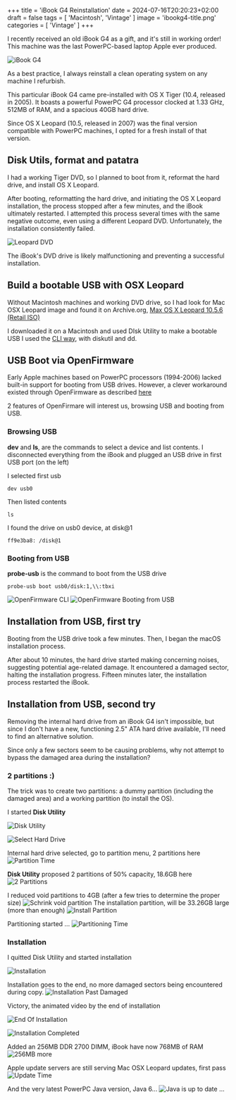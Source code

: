 +++
title = 'iBook G4 Reinstallation'
date = 2024-07-16T20:20:23+02:00
draft = false
tags = [ 'Macintosh', 'Vintage' ]
image = 'ibookg4-title.png'
categories = [ 'Vintage' ]
+++

I recently received an old iBook G4 as a gift, and it's still in working order! This machine was the last PowerPC-based laptop Apple ever produced.

![iBook G4](ibookg4.jpg)

As a best practice, I always reinstall a clean operating system on any machine I refurbish.

This particular iBook G4 came pre-installed with OS X Tiger (10.4, released in 2005). It boasts a powerful PowerPC G4 processor clocked at 1.33 GHz, 512MB of RAM, and a spacious 40GB hard drive.

Since OS X Leopard (10.5, released in 2007) was the final version compatible with PowerPC machines, I opted for a fresh install of that version.

## Disk Utils, format and patatra

I had a working Tiger DVD, so I planned to boot from it, reformat the hard drive, and install OS X Leopard.

After booting, reformatting the hard drive, and initiating the OS X Leopard installation, the process stopped after a few minutes, and the iBook ultimately restarted. I attempted this process several times with the same negative outcome, even using a different Leopard DVD. Unfortunately, the installation consistently failed.

![Leopard DVD](leopard-dvd.jpg)

The iBook's DVD drive is likely malfunctioning and preventing a successful installation.

## Build a bootable USB with OSX Leopard 

Without Macintosh machines and working DVD drive, so I had look for Mac OSX Leopard image and found it on Archive.org, [Max OS X Leopard 10.5.6 (Retail ISO)](https://archive.org/details/mac-os-x-10.5.6-leopard-install-dvd)

I downloaded it on a Macintosh and used DIsk Utility to make a bootable USB
I used the [CLI way](https://www.cybrary.it/blog/macos-terminal-create-bootable-usb-iso-using-dd), with diskutil and dd.

## USB Boot via OpenFirmware

Early Apple machines based on PowerPC processors (1994-2006) lacked built-in support for booting from USB drives. However, a clever workaround existed through OpenFirmware as described [here](https://forums.macrumors.com/threads/guide-new-method-booting-from-usb-on-powerpc-macs.2403368/)

2 features of OpenFirmare will interest us, browsing USB and booting from USB.

### Browsing USB 

**dev** and **ls**, are the commands to select a device and list contents. I disconnected everything from the iBook and plugged an USB drive in first USB port (on the left)

I selected first usb

`dev usb0`

Then listed contents

`ls`

I found the drive on usb0 device, at disk@1

`ff9e3ba8: /disk@1`

### Booting from USB 

**probe-usb** is the command to boot from the USB drive

`probe-usb boot usb0/disk:1,\\:tbxi`

![OpenFirmware CLI](openfirmware-cli.jpg)
![OpenFirmware Booting from USB](openfirmware-boot.jpg)


## Installation from USB, first try

Booting from the USB drive took a few minutes. Then, I began the macOS installation process.

After about 10 minutes, the hard drive started making concerning noises, suggesting potential age-related damage. It encountered a damaged sector, halting the installation progress. Fifteen minutes later, the installation process restarted the iBook.

## Installation from USB, second try

Removing the internal hard drive from an iBook G4 isn't impossible, but since I don't have a new, functioning 2.5" ATA hard drive available, I'll need to find an alternative solution.

Since only a few sectors seem to be causing problems, why not attempt to bypass the damaged area during the installation?

### 2 partitions :)

The trick was to create two partitions: a dummy partition (including the damaged area) and a working partition (to install the OS).

I started **Disk Utility**

![Disk Utility](i0.jpg)

![Select Hard Drive](i1.jpg)

Internal hard drive selected, go to partition menu, 2 partitions here 
![Partition Time](I2.jpg)

**Disk Utility** proposed 2 partitions of 50% capacity, 18.6GB here
![2 Partitions](i3.jpg)

I reduced void partitions to 4GB (after a few tries to determine the proper size)
![Schrink void partition](i4.jpg)
The installation partition, will be 33.26GB large (more than enough)
![Install Partition](i5.jpg)

Partitioning started ...
![Partitioning Time](i6.jpg)

### Installation

I quitted Disk Utility and started installation

![Installation](i7.jpg)

Installation goes to the end, no more damaged sectors being encountered during copy. 
![Installation Past Damaged](I8.jpg)

Victory, the animated video by the end of installation

![End Of Installation](i9.jpg)

![Installation Completed](I10.jpg)

Added an 256MB DDR 2700 DIMM, iBook have now 768MB of RAM 
![256MB more](I11.jpg)

Apple update servers are still serving Mac OSX Leopard updates, first pass
![Update Time](I12.jpg)

And the very latest PowerPC Java version, Java 6...
![Java is up to date ...](I13.jpg)